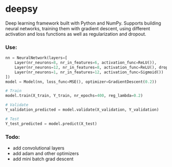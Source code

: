 # deepsy
Deep learning framework built with Python and NumPy. Supports building neural networks, training them with gradient descent, using different activation and loss functions as well as regularization and dropout.
  
### Use:  
```python
nn = NeuralNetwork(layers=[
    Layer(nr_neurons=8, nr_in_features=6, activation_func=ReLU()),
    Layer(nr_neurons=12, nr_in_features=8, activation_func=ReLU(), dropout_rate=0.2),
    Layer(nr_neurons=1, nr_in_features=12, activation_func=Sigmoid())
])
model = Model(nn, loss_func=MSE(), optimizer=GradientDescent(0.2))

# Train
model.train(X_train, Y_train, nr_epochs=400, reg_lambda=0.2)

# Validate
Y_validation_predicted = model.validate(X_validation, Y_validation)

# Test
Y_test_predicted = model.predict(X_test)
```
  
### Todo:
- add convolutional layers
- add adam and other optimizers
- add mini batch grad descent
